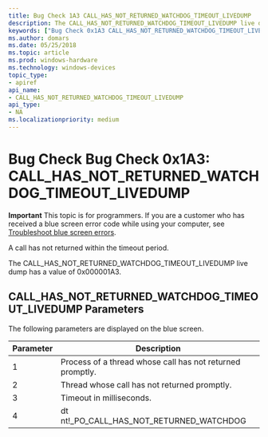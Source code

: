 ```yaml
---
title: Bug Check 1A3 CALL_HAS_NOT_RETURNED_WATCHDOG_TIMEOUT_LIVEDUMP
description: The CALL_HAS_NOT_RETURNED_WATCHDOG_TIMEOUT_LIVEDUMP live dump has a value of 0x000001A3.
keywords: ["Bug Check 0x1A3 CALL_HAS_NOT_RETURNED_WATCHDOG_TIMEOUT_LIVEDUMP", "CALL_HAS_NOT_RETURNED_WATCHDOG_TIMEOUT_LIVEDUMP"]
ms.author: domars
ms.date: 05/25/2018
ms.topic: article
ms.prod: windows-hardware
ms.technology: windows-devices
topic_type:
- apiref
api_name:
- CALL_HAS_NOT_RETURNED_WATCHDOG_TIMEOUT_LIVEDUMP
api_type:
- NA
ms.localizationpriority: medium
---
```


# Bug Check Bug Check 0x1A3: CALL\_HAS\_NOT\_RETURNED\_WATCHDOG\_TIMEOUT\_LIVEDUMP 


**Important** This topic is for programmers. If you are a customer who has received a blue screen error code while using your computer, see [Troubleshoot blue screen errors](http://windows.microsoft.com/windows-10/troubleshoot-blue-screen-errors).

A call has not returned within the timeout period.

The CALL_HAS_NOT_RETURNED_WATCHDOG_TIMEOUT_LIVEDUMP live dump has a value of 0x000001A3. 


## CALL\_HAS\_NOT\_RETURNED\_WATCHDOG\_TIMEOUT\_LIVEDUMP Parameters

The following parameters are displayed on the blue screen.

Parameter | Description 
|---------|--------------|
1 | Process of a thread whose call has not returned promptly.
2 | Thread whose call has not returned promptly.
3 | Timeout in milliseconds.
4 | dt nt!_PO_CALL_HAS_NOT_RETURNED_WATCHDOG <address>
 




